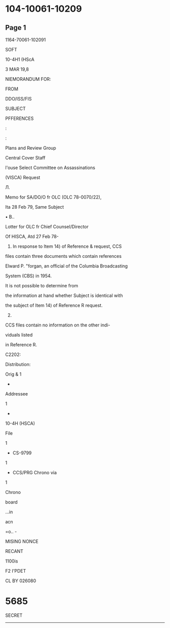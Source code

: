 # 104-10061-10209

## Page 1

1164-70061-102091

SOFT

10-4H1 (HScA

3 MAR 19,8

NIEMORANDUM FOR:

FROM

DDO/ISS/FIS

SUBJECT

PFFERENCES

:

:

Plans and Review Group

Central Cover Staff

l'ouse Select Committee on Assassinations

(VISCA) Request

Л.

Memo for SA/DO/O fr OLC (OLC 78-0070/22),

Ita 28 Feb 79, Same Subject

• B..

Lotter for OLC fr Chief Counsel/Director

Of HISCA, Atd 27 Feb 78-

1. In response to Item 14) of Reference & request, CCS

files contain three documents which contain references

Elward P. "forgan, an official of the Columbia Broadcasting

System (CBS) in 1954.

It is not possible to determine from

the information at hand whether Subject is identical with

the subject of Item 14) of Reference R request.

2.

CCS files contain no information on the other indi-

viduals listed

in Reference R.

C2202:

Distribution:

Orig & 1

-

Addressee

1

-

10-4H (HSCA)

File

1

- CS-9799

1

- CCS/PRG Chrono via

1

Chrono

board

...in

acn

=о.. -

MISING NONCE

RECANT

1100is

F2 I'PDET

CL BY 026080

# 5685

SECRET

---

